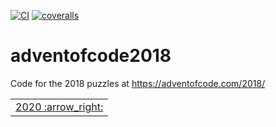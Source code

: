 [![CI](https://github.com/lpenz/adventofcode2018/workflows/CI/badge.svg)](https://github.com/lpenz/adventofcode2018/actions)
[![coveralls](https://coveralls.io/repos/github/lpenz/adventofcode2018/badge.svg?branch=main)](https://coveralls.io/github/lpenz/adventofcode2018?branch=main)

# adventofcode2018

Code for the 2018 puzzles at https://adventofcode.com/2018/

<table><tr>
<td><a href="https://github.com/lpenz/adventofcode2020">2020 :arrow_right:</td>
</tr></table>
